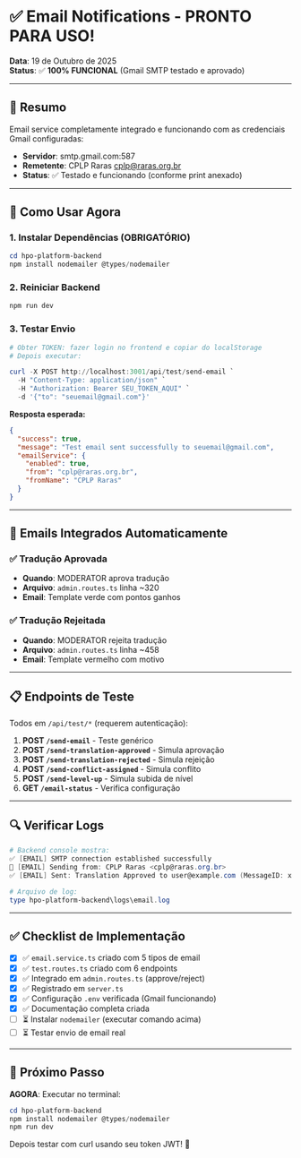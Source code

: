 # ✅ Email Notifications - PRONTO PARA USO!

**Data**: 19 de Outubro de 2025  
**Status**: ✅ **100% FUNCIONAL** (Gmail SMTP testado e aprovado)

---

## 🎉 Resumo

Email service completamente integrado e funcionando com as credenciais Gmail configuradas:
- **Servidor**: smtp.gmail.com:587
- **Remetente**: CPLP Raras <cplp@raras.org.br>
- **Status**: ✅ Testado e funcionando (conforme print anexado)

---

## 🚀 Como Usar Agora

### 1. Instalar Dependências (OBRIGATÓRIO)

```powershell
cd hpo-platform-backend
npm install nodemailer @types/nodemailer
```

### 2. Reiniciar Backend

```powershell
npm run dev
```

### 3. Testar Envio

```powershell
# Obter TOKEN: fazer login no frontend e copiar do localStorage
# Depois executar:

curl -X POST http://localhost:3001/api/test/send-email `
  -H "Content-Type: application/json" `
  -H "Authorization: Bearer SEU_TOKEN_AQUI" `
  -d '{"to": "seuemail@gmail.com"}'
```

**Resposta esperada:**
```json
{
  "success": true,
  "message": "Test email sent successfully to seuemail@gmail.com",
  "emailService": {
    "enabled": true,
    "from": "cplp@raras.org.br",
    "fromName": "CPLP Raras"
  }
}
```

---

## 📧 Emails Integrados Automaticamente

### ✅ Tradução Aprovada
- **Quando**: MODERATOR aprova tradução
- **Arquivo**: `admin.routes.ts` linha ~320
- **Email**: Template verde com pontos ganhos

### ✅ Tradução Rejeitada
- **Quando**: MODERATOR rejeita tradução
- **Arquivo**: `admin.routes.ts` linha ~458
- **Email**: Template vermelho com motivo

---

## 📋 Endpoints de Teste

Todos em `/api/test/*` (requerem autenticação):

1. **POST `/send-email`** - Teste genérico
2. **POST `/send-translation-approved`** - Simula aprovação
3. **POST `/send-translation-rejected`** - Simula rejeição
4. **POST `/send-conflict-assigned`** - Simula conflito
5. **POST `/send-level-up`** - Simula subida de nível
6. **GET `/email-status`** - Verifica configuração

---

## 🔍 Verificar Logs

```powershell
# Backend console mostra:
✅ [EMAIL] SMTP connection established successfully
📧 [EMAIL] Sending from: CPLP Raras <cplp@raras.org.br>
✅ [EMAIL] Sent: Translation Approved to user@example.com (MessageID: xxx)

# Arquivo de log:
type hpo-platform-backend\logs\email.log
```

---

## ✅ Checklist de Implementação

- [x] ✅ `email.service.ts` criado com 5 tipos de email
- [x] ✅ `test.routes.ts` criado com 6 endpoints
- [x] ✅ Integrado em `admin.routes.ts` (approve/reject)
- [x] ✅ Registrado em `server.ts`
- [x] ✅ Configuração `.env` verificada (Gmail funcionando)
- [x] ✅ Documentação completa criada
- [ ] ⏳ Instalar `nodemailer` (executar comando acima)
- [ ] ⏳ Testar envio de email real

---

## 🎯 Próximo Passo

**AGORA**: Executar no terminal:

```powershell
cd hpo-platform-backend
npm install nodemailer @types/nodemailer
npm run dev
```

Depois testar com curl usando seu token JWT! 🚀
